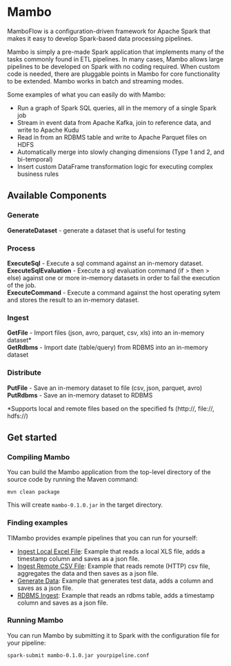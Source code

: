 # Mambo

MamboFlow is a configuration-driven framework for Apache Spark that makes it easy to develop Spark-based data processing pipelines.

Mambo is simply a pre-made Spark application that implements many of the tasks commonly found in ETL pipelines. In many cases, Mambo allows large pipelines to be developed on Spark with no coding required. When custom code is needed, there are pluggable points in Mambo for core functionality to be extended. Mambo works in batch and streaming modes.

Some examples of what you can easily do with Mambo:
- Run a graph of Spark SQL queries, all in the memory of a single Spark job
- Stream in event data from Apache Kafka, join to reference data, and write to Apache Kudu
- Read in from an RDBMS table and write to Apache Parquet files on HDFS
- Automatically merge into slowly changing dimensions (Type 1 and 2, and bi-temporal)
- Insert custom DataFrame transformation logic for executing complex business rules

## Available Components

### Generate
**GenerateDataset** - generate a dataset that is useful for testing

### Process
**ExecuteSql** - Execute a sql command against an in-memory dataset.  
**ExecuteSqlEvaluation** - Execute a sql evaluation command (if > then > else) against one or more in-memory datasets in order to fail the execution of the job.  
**ExecuteCommand** - Execute a command against the host operating sytem and stores the result to an in-memory dataset.

### Ingest
**GetFile** - Import files (json, avro, parquet, csv, xls) into an in-memory dataset*  
**GetRdbms** - Import date (table/query) from RDBMS into an in-memory dataset

### Distribute
**PutFile** - Save an in-memory dataset to file (csv, json, parquet, avro)  
**PutRdbms** - Save an in-memory dataset to RDBMS

*Supports local and remote files based on the specified fs (http://, file://, hdfs://)

## Get started

### Compiling Mambo

You can build the Mambo application from the top-level directory of the source code by running the Maven command:

    mvn clean package

This will create `mambo-0.1.0.jar` in the target directory.

### Finding examples

TlMambo provides example pipelines that you can run for yourself:

- [Ingest Local Excel File](examples/file-ingest-local-xls.conf): Example that reads a local XLS file, adds a timestamp column and saves as a json file.
- [Ingest Remote CSV File](examples/file-ingest-remote-csv.conf): Example that reads remote (HTTP) csv file, aggregates the data and then saves as a json file.
- [Generate Data](examples/generate-data.conf): Example that generates test data, adds a column and saves as a json file.
- [RDBMS Ingest](examples/rdbms-ingest.conf): Example that reads an rdbms table, adds a timestamp column and saves as a json file.

### Running Mambo

You can run Mambo by submitting it to Spark with the configuration file for your pipeline:

    spark-submit mambo-0.1.0.jar yourpipeline.conf

